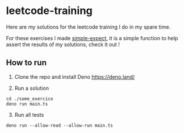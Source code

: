 # leetcode-training

Here are my solutions for the leetcode training I do in my spare time.

For these exercises I made [simple-expect](https://github.com/franck-boucher/simple-expect), it is a simple function to help assert the results of my solutions, check it out !

## How to run

1. Clone the repo and install Deno
   https://deno.land/

2. Run a solution

```
cd ./some_exercice
deno run main.ts
```

3. Run all tests

```
deno run --allow-read --allow-run main.ts
```
